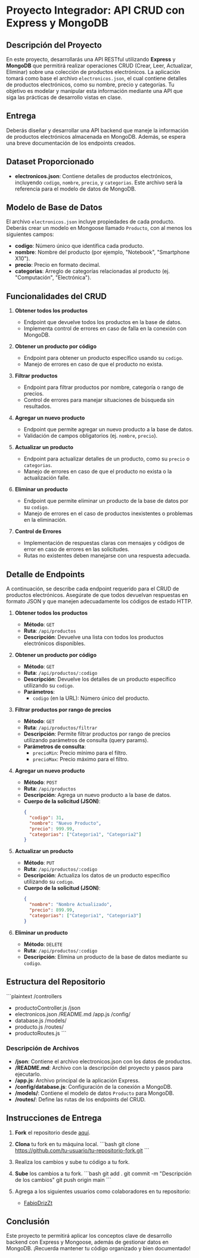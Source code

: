 # Proyecto Integrador: API CRUD con Express y MongoDB

## Descripción del Proyecto

En este proyecto, desarrollarás una API RESTful utilizando **Express** y **MongoDB** que permitirá realizar operaciones CRUD (Crear, Leer, Actualizar, Eliminar) sobre una colección de productos electrónicos. La aplicación tomará como base el archivo `electronicos.json`, el cual contiene detalles de productos electrónicos, como su nombre, precio y categorías. Tu objetivo es modelar y manipular esta información mediante una API que siga las prácticas de desarrollo vistas en clase.

## Entrega
Deberás diseñar y desarrollar una API backend que maneje la información de productos electrónicos almacenada en MongoDB. Además, se espera una breve documentación de los endpoints creados.

## Dataset Proporcionado

- **electronicos.json**: Contiene detalles de productos electrónicos, incluyendo `codigo`, `nombre`, `precio`, y `categorias`. Este archivo será la referencia para el modelo de datos de MongoDB.

## Modelo de Base de Datos
El archivo `electronicos.json` incluye propiedades de cada producto. Deberás crear un modelo en Mongoose llamado `Producto`, con al menos los siguientes campos:

- **codigo**: Número único que identifica cada producto.
- **nombre**: Nombre del producto (por ejemplo, "Notebook", "Smartphone X10").
- **precio**: Precio en formato decimal.
- **categorias**: Arreglo de categorías relacionadas al producto (ej. "Computación", "Electrónica").

## Funcionalidades del CRUD

1. **Obtener todos los productos**
   - Endpoint que devuelve todos los productos en la base de datos.
   - Implementa control de errores en caso de falla en la conexión con MongoDB.

2. **Obtener un producto por código**
   - Endpoint para obtener un producto específico usando su `codigo`.
   - Manejo de errores en caso de que el producto no exista.

3. **Filtrar productos**
   - Endpoint para filtrar productos por nombre, categoría o rango de precios.
   - Control de errores para manejar situaciones de búsqueda sin resultados.

4. **Agregar un nuevo producto**
   - Endpoint que permite agregar un nuevo producto a la base de datos.
   - Validación de campos obligatorios (ej. `nombre`, `precio`).

5. **Actualizar un producto**
   - Endpoint para actualizar detalles de un producto, como su `precio` o `categorias`.
   - Manejo de errores en caso de que el producto no exista o la actualización falle.

6. **Eliminar un producto**
   - Endpoint que permite eliminar un producto de la base de datos por su `codigo`.
   - Manejo de errores en el caso de productos inexistentes o problemas en la eliminación.

7. **Control de Errores**
   - Implementación de respuestas claras con mensajes y códigos de error en caso de errores en las solicitudes.
   - Rutas no existentes deben manejarse con una respuesta adecuada.

## Detalle de Endpoints

A continuación, se describe cada endpoint requerido para el CRUD de productos electrónicos. Asegúrate de que todos devuelvan respuestas en formato JSON y que manejen adecuadamente los códigos de estado HTTP.

1. **Obtener todos los productos**
   - **Método**: `GET`
   - **Ruta**: `/api/productos`
   - **Descripción**: Devuelve una lista con todos los productos electrónicos disponibles.

2. **Obtener un producto por código**
   - **Método**: `GET`
   - **Ruta**: `/api/productos/:codigo`
   - **Descripción**: Devuelve los detalles de un producto específico utilizando su `codigo`.
   - **Parámetros**:
     - `codigo` (en la URL): Número único del producto.

3. **Filtrar productos por rango de precios**
   - **Método**: `GET`
   - **Ruta**: `/api/productos/filtrar`
   - **Descripción**: Permite filtrar productos por rango de precios utilizando parámetros de consulta (query params).
   - **Parámetros de consulta**:
     - `precioMin`: Precio mínimo para el filtro.
     - `precioMax`: Precio máximo para el filtro.

4. **Agregar un nuevo producto**
   - **Método**: `POST`
   - **Ruta**: `/api/productos`
   - **Descripción**: Agrega un nuevo producto a la base de datos.
   - **Cuerpo de la solicitud (JSON)**:
     ```json
     {
       "codigo": 31,
       "nombre": "Nuevo Producto",
       "precio": 999.99,
       "categorias": ["Categoria1", "Categoria2"]
     }
     ```

5. **Actualizar un producto**
   - **Método**: `PUT`
   - **Ruta**: `/api/productos/:codigo`
   - **Descripción**: Actualiza los datos de un producto específico utilizando su `codigo`.
   - **Cuerpo de la solicitud (JSON)**:
     ```json
     {
       "nombre": "Nombre Actualizado",
       "precio": 899.99,
       "categorias": ["Categoria1", "Categoria3"]
     }
     ```

6. **Eliminar un producto**
   - **Método**: `DELETE`
   - **Ruta**: `/api/productos/:codigo`
   - **Descripción**: Elimina un producto de la base de datos mediante su `codigo`.

## Estructura del Repositorio

\`\`\`plaintext
/controllers
  - productoController.js
/json
  - electronicos.json
/README.md
/app.js
/config/
  - database.js
/models/
  - producto.js
/routes/
  - productoRoutes.js
\`\`\`

### Descripción de Archivos

- **/json**: Contiene el archivo electronicos.json con los datos de productos.
- **/README.md**: Archivo con la descripción del proyecto y pasos para ejecutarlo.
- **/app.js**: Archivo principal de la aplicación Express.
- **/config/database.js**: Configuración de la conexión a MongoDB.
- **/models/**: Contiene el modelo de datos `Producto` para MongoDB.
- **/routes/**: Define las rutas de los endpoints del CRUD.

## Instrucciones de Entrega

1. **Fork** el repositorio desde [aquí](https://github.com/FabioDrizZt/UCSE-Trabajo-Integrador-Backend/fork).
2. **Clona** tu fork en tu máquina local.
   \`\`\`bash
   git clone https://github.com/tu-usuario/tu-repositorio-fork.git
   \`\`\`
3. Realiza los cambios y sube tu código a tu fork.
4. **Sube** los cambios a tu fork.
   \`\`\`bash
   git add .
   git commit -m "Descripción de los cambios"
   git push origin main
   \`\`\`

5. Agrega a los siguientes usuarios como colaboradores en tu repositorio:
   - [FabioDrizZt](https://github.com/FabioDrizZt)

## Conclusión

Este proyecto te permitirá aplicar los conceptos clave de desarrollo backend con Express y Mongoose, además de gestionar datos en MongoDB. ¡Recuerda mantener tu código organizado y bien documentado!
